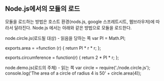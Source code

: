 ## Node.js에서의 모듈의 로드
모듈을 로드하는 방법은 호스트 환경(nods.js, google 스프레트시트, 웹브라우저)에 따라서 달라진다. Node.js 에서는 아래와 같은 방법으로 모듈을 로드한다.

node.circle.js(로드될 대상) - 읽음을 당하는 쪽
var PI = Math.PI;

exports.area = =function (r) {
    return PI * r * r;
};

exports.circumference = function(r) {
    return 2 * PI * r;
};

node.demo.js(로드의 주체) - 읽는 쪽
var circle = require('./node.circle.js');
console.log('The area of a circle of radius 4 is 50' + circle.area(4));
